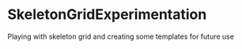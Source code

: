 SkeletonGridExperimentation
===========================

Playing with skeleton grid and creating some templates for future use
